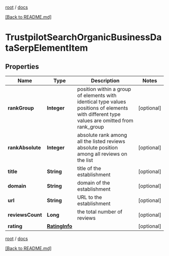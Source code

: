 [root](./../ "root") / [docs](./ "docs")

[[Back to README.md]](./../README.md "[Back to README.md]")

# TrustpilotSearchOrganicBusinessDataSerpElementItem

## Properties

| Name | Type | Description | Notes |
|------------ | ------------- | ------------- | -------------|
|**rankGroup** | **Integer** | position within a group of elements with identical type values positions of elements with different type values are omitted from rank_group |  [optional] |
|**rankAbsolute** | **Integer** | absolute rank among all the listed reviews absolute position among all reviews on the list |  [optional] |
|**title** | **String** | title of the establishment |  [optional] |
|**domain** | **String** | domain of the establishment |  [optional] |
|**url** | **String** | URL to the establishment |  [optional] |
|**reviewsCount** | **Long** | the total number of reviews |  [optional] |
|**rating** | [**RatingInfo**](RatingInfo.md) |  |  [optional] |

[root](./../ "root") / [docs](./ "docs")

[[Back to README.md]](./../README.md "[Back to README.md]")